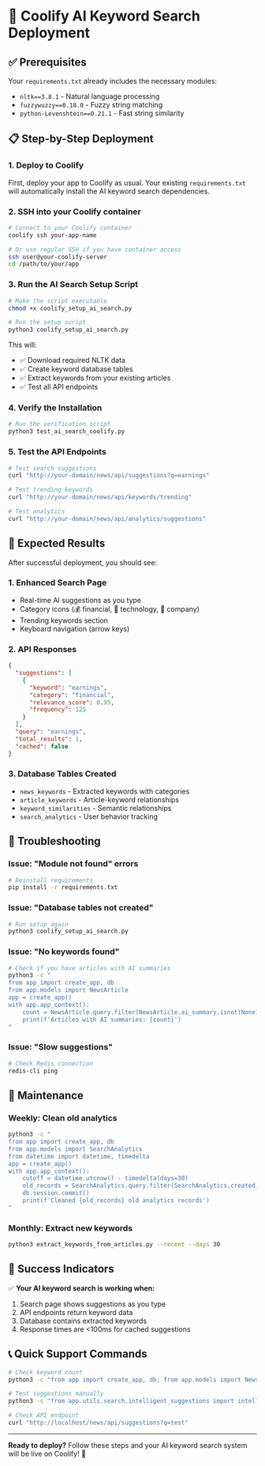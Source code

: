 # 🚀 Coolify AI Keyword Search Deployment

## ✅ Prerequisites

Your `requirements.txt` already includes the necessary modules:
- `nltk==3.8.1` - Natural language processing
- `fuzzywuzzy==0.18.0` - Fuzzy string matching
- `python-Levenshtein==0.21.1` - Fast string similarity

## 📋 Step-by-Step Deployment

### 1. Deploy to Coolify
First, deploy your app to Coolify as usual. Your existing `requirements.txt` will automatically install the AI keyword search dependencies.

### 2. SSH into your Coolify container
```bash
# Connect to your Coolify container
coolify ssh your-app-name

# Or use regular SSH if you have container access
ssh user@your-coolify-server
cd /path/to/your/app
```

### 3. Run the AI Search Setup Script
```bash
# Make the script executable
chmod +x coolify_setup_ai_search.py

# Run the setup script
python3 coolify_setup_ai_search.py
```

This will:
- ✅ Download required NLTK data
- ✅ Create keyword database tables
- ✅ Extract keywords from your existing articles
- ✅ Test all API endpoints

### 4. Verify the Installation
```bash
# Run the verification script
python3 test_ai_search_coolify.py
```

### 5. Test the API Endpoints
```bash
# Test search suggestions
curl "http://your-domain/news/api/suggestions?q=earnings"

# Test trending keywords
curl "http://your-domain/news/api/keywords/trending"

# Test analytics
curl "http://your-domain/news/api/analytics/suggestions"
```

## 🎯 Expected Results

After successful deployment, you should see:

### 1. Enhanced Search Page
- Real-time AI suggestions as you type
- Category icons (💰 financial, 🔧 technology, 🏢 company)
- Trending keywords section
- Keyboard navigation (arrow keys)

### 2. API Responses
```json
{
  "suggestions": [
    {
      "keyword": "earnings",
      "category": "financial",
      "relevance_score": 0.95,
      "frequency": 125
    }
  ],
  "query": "earnings",
  "total_results": 1,
  "cached": false
}
```

### 3. Database Tables Created
- `news_keywords` - Extracted keywords with categories
- `article_keywords` - Article-keyword relationships
- `keyword_similarities` - Semantic relationships
- `search_analytics` - User behavior tracking

## 🚨 Troubleshooting

### Issue: "Module not found" errors
```bash
# Reinstall requirements
pip install -r requirements.txt
```

### Issue: "Database tables not created"
```bash
# Run setup again
python3 coolify_setup_ai_search.py
```

### Issue: "No keywords found"
```bash
# Check if you have articles with AI summaries
python3 -c "
from app import create_app, db
from app.models import NewsArticle
app = create_app()
with app.app_context():
    count = NewsArticle.query.filter(NewsArticle.ai_summary.isnot(None)).count()
    print(f'Articles with AI summaries: {count}')
"
```

### Issue: "Slow suggestions"
```bash
# Check Redis connection
redis-cli ping
```

## 🔄 Maintenance

### Weekly: Clean old analytics
```bash
python3 -c "
from app import create_app, db
from app.models import SearchAnalytics
from datetime import datetime, timedelta
app = create_app()
with app.app_context():
    cutoff = datetime.utcnow() - timedelta(days=30)
    old_records = SearchAnalytics.query.filter(SearchAnalytics.created_at < cutoff).delete()
    db.session.commit()
    print(f'Cleaned {old_records} old analytics records')
"
```

### Monthly: Extract new keywords
```bash
python3 extract_keywords_from_articles.py --recent --days 30
```

## 🎉 Success Indicators

✅ **Your AI keyword search is working when:**
1. Search page shows suggestions as you type
2. API endpoints return keyword data
3. Database contains extracted keywords
4. Response times are <100ms for cached suggestions

## 📞 Quick Support Commands

```bash
# Check keyword count
python3 -c "from app import create_app, db; from app.models import NewsKeyword; app = create_app(); app.app_context().push(); print(f'Keywords: {NewsKeyword.query.count()}')"

# Test suggestions manually
python3 -c "from app.utils.search.intelligent_suggestions import intelligent_suggestion_service; print(intelligent_suggestion_service.get_suggestions('earnings', limit=3))"

# Check API endpoint
curl "http://localhost/news/api/suggestions?q=test"
```

---

**Ready to deploy?** Follow these steps and your AI keyword search system will be live on Coolify! 🚀 
